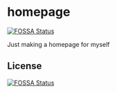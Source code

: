 # homepage
[![FOSSA Status](https://app.fossa.io/api/projects/git%2Bgithub.com%2Fgabeotisbenson%2Fhomepage.svg?type=shield)](https://app.fossa.io/projects/git%2Bgithub.com%2Fgabeotisbenson%2Fhomepage?ref=badge_shield)

Just making a homepage for myself


## License
[![FOSSA Status](https://app.fossa.io/api/projects/git%2Bgithub.com%2Fgabeotisbenson%2Fhomepage.svg?type=large)](https://app.fossa.io/projects/git%2Bgithub.com%2Fgabeotisbenson%2Fhomepage?ref=badge_large)